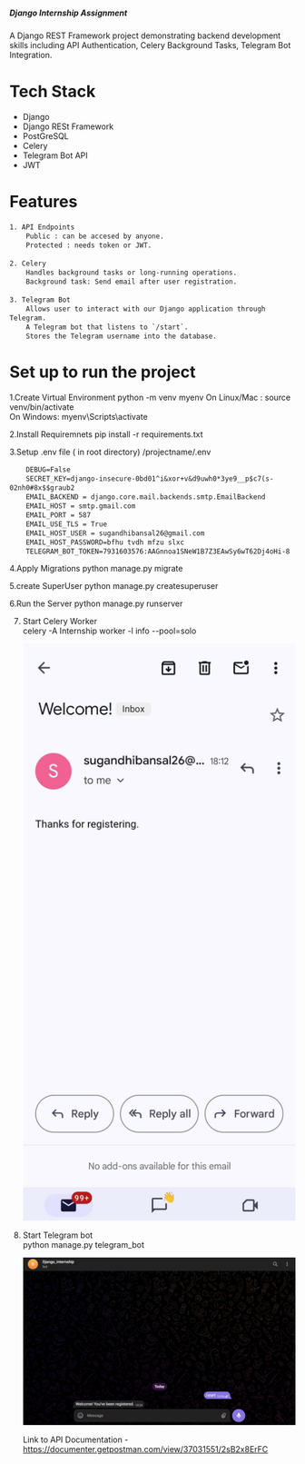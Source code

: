 #####                                        Django Internship Assignment 


A Django REST Framework project demonstrating backend development skills including API Authentication, Celery Background Tasks, Telegram Bot Integration.


# Tech Stack

- Django
- Django RESt Framework
- PostGreSQL
- Celery
- Telegram Bot API
- JWT


# Features

    1. API Endpoints
        Public : can be accesed by anyone.
        Protected : needs token or JWT.

    2. Celery 
        Handles background tasks or long-running operations. 
        Background task: Send email after user registration.

    3. Telegram Bot
        Allows user to interact with our Django application through Telegram.
        A Telegram bot that listens to `/start`.
        Stores the Telegram username into the database.




#   Set up to run the project

1.Create Virtual Environment
    python -m venv myenv
    On Linux/Mac : source venv/bin/activate  
    On Windows: myenv\Scripts\activate

2.Install Requiremnets
    pip install -r requirements.txt

3.Setup .env file ( in root directory)
    /projectname/.env

        DEBUG=False
        SECRET_KEY=django-insecure-0bd01^i&xor+v&d9uwh0*3ye9__p$c7(s-02nh0#8x$$graub2
        EMAIL_BACKEND = django.core.mail.backends.smtp.EmailBackend
        EMAIL_HOST = smtp.gmail.com
        EMAIL_PORT = 587
        EMAIL_USE_TLS = True
        EMAIL_HOST_USER = sugandhibansal26@gmail.com
        EMAIL_HOST_PASSWORD=bfhu tvdh mfzu slxc
        TELEGRAM_BOT_TOKEN=7931603576:AAGnnoa1SNeW1B7Z3EAwSy6wT62Dj4oHi-8

4.Apply Migrations
    python manage.py migrate

5.create SuperUser
    python manage.py createsuperuser

6.Run the Server
    python manage.py runserver


7. Start Celery Worker  
   celery -A Internship worker -l info --pool=solo  

   ![Celery Mail](https://raw.githubusercontent.com/sugandhi15/Internship_Assignment/main/Assets/CeleryMail.jpeg)

8. Start Telegram bot  
   python manage.py telegram_bot  

   ![Telegram Bot Working](https://raw.githubusercontent.com/sugandhi15/Internship_Assignment/main/Assets/Telegram_Bot.png)




    
    Link to API Documentation -  https://documenter.getpostman.com/view/37031551/2sB2x8ErFC
